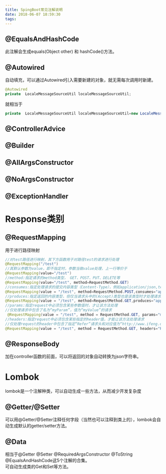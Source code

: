 ```yaml
---
title: SpingBoot常见注解说明
date: 2018-06-07 18:59:30
tags:
---
```




## @EqualsAndHashCode
此注解会生成equals(Object other) 和 hashCode()方法。

## @Autowired
自动填充，可以通过Autowired引入需要新建的对象，就无需每次调用时新建。
```Java
@Autowired
private  LocaleMessageSourceUtil localeMessageSourceUtil;
```
就相当于
```Java
private  LocaleMessageSourceUtil localeMessageSourceUtil=new LocaleMessageSourceUtil();
```
## @ControllerAdvice


## @Builder
## @AllArgsConstructor
## @NoArgsConstructor
## @ExceptionHandler

# Response类别
## @RequestMapping
用于进行路径映射
```Java
//对test路径进行映射，其下方函数用于对路径test的请求进行处理
@RequestMapping("/test") 
//其默认参数为value，即不指定时，参数当做value处理，上一行等价于
@RequestMapping(value="/test")
//method:指定请求的method类型， GET、POST、PUT、DELETE等
@RequestMapping(value="/test", method=RequestMethod.GET)
//consumes:指定处理请求的提交内容类型（Content-Type），例如application/json,text/html
@RequestMapping(value = "/test", method=RequestMethod.POST,consumes="application/json")
//produces:指定返回的内容类型，但仅当请求头中的(Accept)类型也是该类型时才处理请求
@RequestMapping(value = "/test", method=RequestMethod.GET,produces="application/json")
//params:指定request中必须包含某些参数值时，才让该方法处理
//仅处理请求中包含了名为“myParam”，值为“myValue”的请求
 @RequestMapping(value = "/test", method = RequestMethod.GET, params="myParam=myValue")
//headers:指定request中必须包含某些指定的header值，才能让该方法处理请求
//仅处理request的header中包含了指定“Refer”请求头和对应值为“http://www.ifeng.com/”的请求；
@RequestMapping(value = "/test", method = RequestMethod.GET, headers="Referer=http://www.ifeng.com/")
```
## @ResponseBody
加在controller函数的前面，可以将返回的对象自动转换为json字符串。

# Lombok
lombok是一个注解种类，可以自动生成一些方法，从而减少开发复杂度
## @Getter/@Setter
可以用@Getter/@Setter注释任何字段（当然也可以注释到类上的），lombok会自动生成默认的getter/setter方法。
## @Data
相当于@Getter @Setter @RequiredArgsConstructor @ToString @EqualsAndHashCode这5个注解的合集。  
可自动生成类的Get和Set等方法。